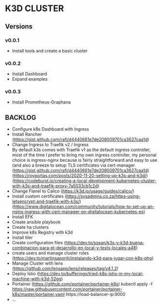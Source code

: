 # K3D CLUSTER

## Versions

### v0.0.1

* Install tools and create a basic cluster

### v0.0.2

* Install Dashboard
* Expand examples

### v0.0.3
* Install Prometheus-Graphana


## BACKLOG

* Configure k8s Dashboard with Ingress
* Install Rancher (https://gist.github.com/rafi/d4440661e7de208009701ca3627caa1d)
* Change Ingress to Traefik v2 / Ingress    
By default k3s comes with Traefik v1 as the default ingress controller, most of the time I prefer to bring my own ingress controller, my personal choice is ingress-nginx because is fairly straightforward and easy to use (and also a breeze to setup TLS certificates via cert-manager. (https://gist.github.com/rafi/d4440661e7de208009701ca3627caa1d)(https://royportas.com/posts/2020-11-20-setting-up-k3s-and-k3d/) (https://codeburst.io/creating-a-local-development-kubernetes-cluster-with-k3s-and-traefik-proxy-7a5033cb1c2d)
* Change Flanel to Calico (https://k3d.io/usage/guides/calico/)
* Install custom certificates (https://sysadmins.co.za/https-using-letsencrypt-and-traefik-with-k3s/) (https://www.digitalocean.com/community/tutorials/how-to-set-up-an-nginx-ingress-with-cert-manager-on-digitalocean-kubernetes-es)
* Install EFK
* Create ansible playbook
* Create ha clusters
* Improve k8s Registry with k3d
* Install tiler
* Create configuration files (https://dev.to/sosan/k3s-y-k3d-buena-combinacion-para-el-desarrollo-en-local-y-tests-locales-a48)
* create users and manage cluster roles (https://dev.to/martinsaporiti/instalando-k3d-para-jugar-con-k8s-phg)
* Manage Cluster with lens (https://github.com/lensapp/lens/releases/tag/v4.1.2)
* Deploy Istio (https://dev.to/bufferings/tried-k8s-istio-in-my-local-machine-with-k3d-52gg)
* Portainer (https://github.com/portainer/portainer-k8s)
kubectl apply -f https://raw.githubusercontent.com/portainer/portainer-k8s/master/portainer.yaml
https://load-balancer-ip:9000
* ...